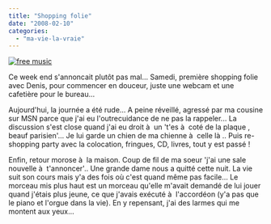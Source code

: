 ```yaml
---
title: "Shopping folie"
date: "2008-02-10"
categories: 
  - "ma-vie-la-vraie"
---
```


[![free music](images/footer.jpg "free music")](http://www.deezer.com/)

Ce week end s'annoncait plutôt pas mal... Samedi, première shopping folie avec Denis, pour commencer en douceur, juste une webcam et une cafetière pour le bureau...

Aujourd'hui, la journée a été rude... A peine réveillé, agressé par ma cousine sur MSN parce que j'ai eu l'outrecuidance de ne pas la rappeler... La discussion s'est close quand j'ai eu droit à  un 't'es à  coté de la plaque , beauf parisien'... Je lui garde un chien de ma chienne à  celle là .. Puis re-shopping party avec la colocation, fringues, CD, livres, tout y est passé !

Enfin, retour morose à  la maison. Coup de fil de ma soeur 'j'ai une sale nouvelle à  t'annoncer'.. Une grande dame nous a quitté cette nuit. La vie suit son cours mais y'a des fois où c'est quand même pas facile... Le morceau mis plus haut est un morceau qu'elle m'avait demandé de lui jouer quand j'étais plus jeune, ce que j'avais exécuté à  l'accordéon (y'a pas que le piano et l'orgue dans la vie). En y repensant, j'ai des larmes qui me montent aux yeux...
